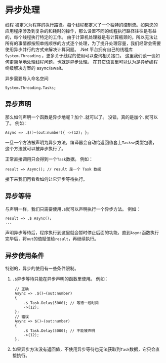 # 异步处理
线程 被定义为程序的执行路径。每个线程都定义了一个独特的控制流。如果您的应用程序涉及到复杂的和耗时的操作，那么设置不同的线程执行路径往往是有益的，每个线程执行特定的工作。
由于计算机处理器是有计算瓶颈的，所以无法让所有的事情都按照单线顺序的方式逐个处理，为了提升处理容量，我们经常会需要使用异步并行的方式来解决计算问题。
.Net 平台拥有自己的线程库 `System.Threading` ，更多关于线程的使用可以查询相关接口。
这里我们谈一谈如何更简单地处理线程问题，也就是异步处理。
在其它语言里可以认为是异步编程终级解决方案的 async/await。

异步需要导入命名空间

    System.Threading.Tasks;

## 异步声明
那么如何声明一个函数是异步地呢？加个`.`就可以了。
没错，真的是加个`.`就可以了。
例如：

    Async => .$()~(out:number){ ->(12); };

一旦一个方法被声明为异步方法，编译器会自动给返回值套上`Task<>`类型包裹，这个方法就可以被异步执行了。

正常直接调用只会得到一个`Task`数据。
例如：

    result => Async(); // result 是一个 Task 数据

接下来我们再看看如何让它异步等待执行。
## 异步等待
与声明一样，我们只需要使用`.$`就可以声明执行一个异步方法。
例如：

    result => .$ Async(); 
    ...

声明异步等待后，程序执行到这里就会暂时停止后面的功能，直到`Async`函数执行完毕后，将`out`的值赋值给`result`，再继续执行。
## 异步使用条件
特别的，异步的使用有一些条件限制。
1. `.$`异步等待只能在异步声明的函数里使用。
例如：

        // 正确
        Async => .$()~(out:number)
        { 
            .$ Task.Delay(5000); // 等待一段时间
            ->(12); 
        };
        // 错误
        Async => $()~(out:number)
        { 
            .$ Task.Delay(5000); // 不能被声明
            ->(12); 
        };

1. 如果异步方法没有返回值，不使用异步等待也无法获取到`Task`数据，它只会直接执行。